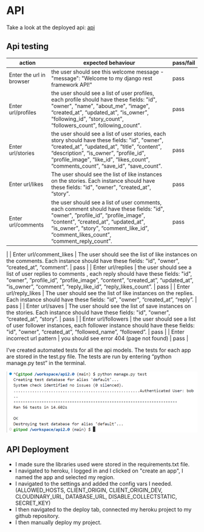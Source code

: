 # API

Take a look at the deployed api: [api](https://reading-media-api-9661e3dfdf56.herokuapp.com/)

## Api testing 

| action | expected behaviour | pass/fail |
|--------|--------------------|-----------|
| Enter the url in browser | the user should see this welcome message - "message": "Welcome to my django rest framework API!" | pass |
| Enter url/profiles | the user should see a list of user profiles, each profile should have these fields: "id", "owner", "name”, "about_me", “image”, “created_at”, “updated_at”, “is_owner”, “following_id”, “story_count”, “followers_count”, following_count”. | pass |
| Enter url/stories | the user should see a list of user stories, each story should have these fields: "id", "owner", “created_at”, “updated_at”, “title”, “content”, “description”, “is_owner”, ”profile_id”, “profile_image”, “like_id”, “likes_count”, “comments_count”, “save_id”, “save_count”. | pass |
| Enter url/likes | The user should see the list of like instances on the stories. Each instance should have these fields: "id", "owner", “created_at”, “story”. | pass |
| Enter url/comments | the user should see a list of user comments, each comment should have these fields: "id", "owner", ”profile_id”, “profile_image”,  “content”, “created_at”, “updated_at”, “is_owner”, “story”, “comment_like_id”, “comment_likes_count”, “comment_reply_count”. | pass |
|
| Enter url/comment_likes | The user should see the list of like instances on the comments. Each instance should have these fields: "id", "owner", “created_at”, “comment”. | pass |
| Enter url/replies | the user should see a list of user replies to comments , each reply should have these fields: "id", "owner", ”profile_id”, “profile_image”,  “content”, “created_at”, “updated_at”, “is_owner”, “comment”, “reply_like_id”, “reply_likes_count”. | pass |
| Enter url/reply_likes | The user should see the list of like instances on the replies. Each instance should have these fields: "id", "owner", “created_at”, “reply”. | pass |
| Enter url/saves | The user should see the list of save instances on the stories. Each instance should have these fields: "id", "owner", “created_at”, “story”. | pass |
| Enter url/followers | the user should see a list of user follower instances, each follower instance should have these fields: "id", "owner", “created_at”, “followed_name”, “followed”. | pass |
| Enter incorrect url pattern | you should see error 404 (page not found) | pass |

I’ve created automated tests for all the api models. The tests for each app are stored in the test.py file. The tests  are run by entering “python manage.py test” in the terminal.

![api tests](./assets/api%20tests.png)

## API Deployment
* I made sure the libraries used were stored in the requirements.txt file.
* I navigated to heroku, I logged in and I clicked on "create an app", I named the app and selected my region.
* I navigated to the settings and added the config vars I needed. (ALLOWED_HOSTS, CLIENT_ORIGIN, CLIENT_ORIGIN_DEV, CLOUDINARY_URL, DATABASE_URL, DISABLE_COLLECTSTATIC, SECRET_KEY)
* I then navigated to the deploy tab, connected my heroku project to my github repository.
* I then manually deploy my project.
